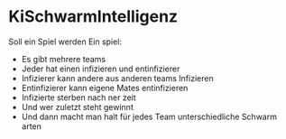 # KiSchwarmIntelligenz
Soll ein Spiel werden
Ein spiel:
- Es gibt mehrere teams
- Jeder hat einen infizieren und entinfizierer
- Infizierer kann andere aus anderen teams Infizieren
- Entinfizierer kann eigene Mates entinfizieren
- Infizierte sterben nach ner zeit
- Und wer zuletzt steht gewinnt
- Und dann macht man halt für jedes Team unterschiedliche Schwarm arten
